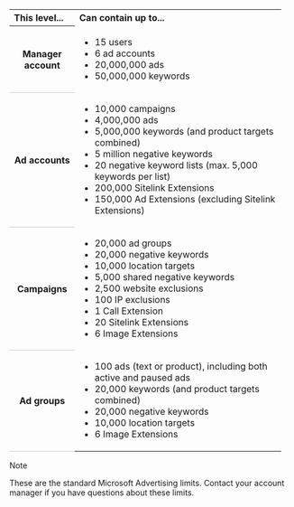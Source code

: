 <table>
  <tr>
    <th style="width:100px;text-align:left" scope="col">
          This level...
        </th>
    <th style="width:350px;text-align:left" scope="col">
          Can contain up to...
        </th>
  </tr>
  <tr>
    <th style="border-bottom:solid 1px #ccc" scope="row">
        Manager account
        </th>
    <td>
      <ul>
        <li>15 users</li>
        <li>6 ad accounts</li>
        <li>20,000,000 ads</li>
        <li>50,000,000 keywords</li>
      </ul>
    </td>
  </tr>
  <tr>
    <th style="border-bottom:solid 1px #ccc" scope="row">
          Ad accounts
        </th>
    <td>
      <ul>
        <li>10,000 campaigns</li>
        <li>4,000,000 ads</li>
        <li>5,000,000 keywords (and product targets combined)</li>
        <li>5 million negative keywords</li>
        <li>20 negative keyword lists (max. 5,000 keywords per list)</li>
        <li>200,000 Sitelink Extensions</li>
        <li>150,000 Ad Extensions (excluding Sitelink Extensions)</li>
      </ul>
    </td>
  </tr>
  <tr>
    <th style="border-bottom:solid 1px #ccc" scope="row">
          Campaigns
        </th>
    <td>
      <ul>
        <li>20,000 ad groups</li>
        <li>20,000 negative keywords</li>
        <li>10,000 location targets</li>
        <li>5,000 shared negative keywords</li>
        <li>2,500 website exclusions</li>
        <li>100 IP exclusions</li>
        <li>1 Call Extension</li>
        <li>20 Sitelink Extensions</li>
        <li>6 Image Extensions</li>
      </ul>
    </td>
  </tr>
  <tr>
    <th style="border-bottom:solid 1px #ccc" scope="row">
          Ad groups
        </th>
    <td>
      <ul>
        <li>100 ads (text or product), including both active and paused ads</li>
        <li>20,000 keywords (and product targets combined)</li>
        <li>20,000 negative keywords</li>
        <li>10,000 location targets</li>
        <li>6 Image Extensions</li>
      </ul>
    </td>
  </tr>
</table>

> [!NOTE]
> These are the standard Microsoft Advertising limits. Contact your account manager if you have questions about these limits.


